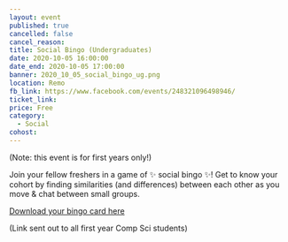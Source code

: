 ```yaml
---
layout: event
published: true
cancelled: false
cancel_reason:
title: Social Bingo (Undergraduates)
date: 2020-10-05 16:00:00
date_end: 2020-10-05 17:00:00
banner: 2020_10_05_social_bingo_ug.png
location: Remo
fb_link: https://www.facebook.com/events/248321096498946/
ticket_link:
price: Free
category:
  - Social
cohost:
---
```


(Note: this event is for first years only!)

Join your fellow freshers in a game of ✨ social bingo ✨! Get to know your cohort by finding similarities (and differences) between each other as you move & chat between small groups.

[Download your bingo card here](https://drive.google.com/file/d/1g0w9BlRUtmPwM8XyOgWqAcDghGcx81wn/view)

(Link sent out to all first year Comp Sci students)
